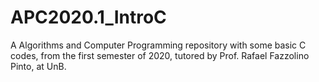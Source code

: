# APC2020.1_IntroC
A Algorithms and Computer Programming repository with some basic C codes, from the first semester of 2020, tutored by Prof. Rafael Fazzolino Pinto, at UnB.
